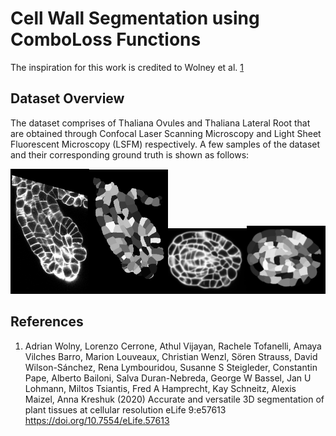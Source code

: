 # Cell Wall Segmentation using ComboLoss Functions
The inspiration for this work is credited to Wolney et al. [1](#references)


## Dataset Overview
The dataset comprises of Thaliana Ovules and Thaliana Lateral Root that are obtained through Confocal Laser Scanning Microscopy and Light Sheet Fluorescent Microscopy (LSFM) respectively. A few samples of the dataset and their corresponding ground truth is shown as follows:

<img src="./media/image3.png" width=25%/><img src="./media/image4.png" width=25%/><img src="./media/image6.png" width=25%/><img src="./media/image5.png" width=25%/>



## References
1. Adrian Wolny, Lorenzo Cerrone, Athul Vijayan, Rachele Tofanelli, Amaya Vilches Barro, Marion Louveaux, Christian Wenzl, Sören Strauss, David Wilson-Sánchez, Rena Lymbouridou, Susanne S Steigleder, Constantin Pape, Alberto Bailoni, Salva Duran-Nebreda, George W Bassel, Jan U Lohmann, Miltos Tsiantis, Fred A Hamprecht, Kay Schneitz, Alexis Maizel, Anna Kreshuk (2020) Accurate and versatile 3D segmentation of plant tissues at cellular resolution eLife 9:e57613 https://doi.org/10.7554/eLife.57613
